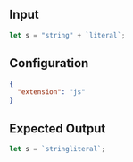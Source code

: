 
## Input
```javascript input
let s = "string" + `literal`;
```

## Configuration
```json configuration
{
  "extension": "js"
}
```

## Expected Output
```javascript expected output
let s = `stringliteral`;
```
